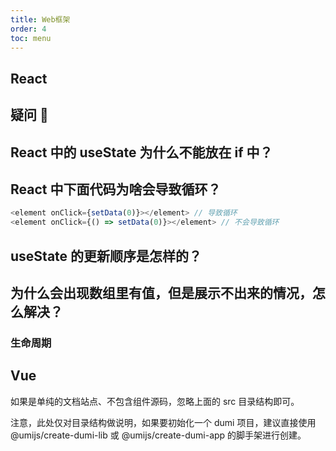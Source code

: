 ```yaml
---
title: Web框架
order: 4
toc: menu
---
```


## React

## 疑问 🤔️

## React 中的 useState 为什么不能放在 if 中？

## React 中下面代码为啥会导致循环？

```js
<element onClick={setData(0)}></element> // 导致循环
<element onClick={() => setData(0)}></element> // 不会导致循环
```

## useState 的更新顺序是怎样的？

## 为什么会出现数组里有值，但是展示不出来的情况，怎么解决？

### 生命周期

## Vue

如果是单纯的文档站点、不包含组件源码，忽略上面的 src 目录结构即可。

注意，此处仅对目录结构做说明，如果要初始化一个 dumi 项目，建议直接使用 @umijs/create-dumi-lib 或 @umijs/create-dumi-app 的脚手架进行创建。
